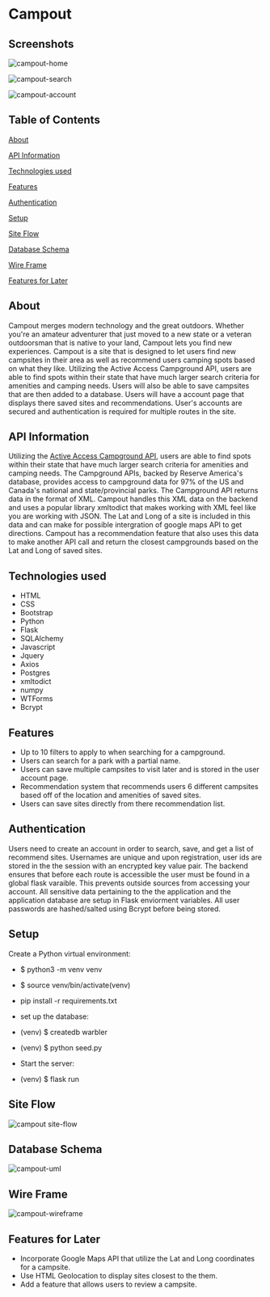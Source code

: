 
# Campout



## Screenshots

![campout-home](https://user-images.githubusercontent.com/28359915/183329373-b918da50-08a1-4529-82f4-83e33f57e456.png)

![campout-search](https://user-images.githubusercontent.com/28359915/183329510-2e0cedc3-2d7e-4787-86f7-cc13bd5ad533.png)

![campout-account](https://user-images.githubusercontent.com/28359915/183329640-22228909-3e04-4a81-b762-1bb47c2dedc3.png)


## Table of Contents

  
  [About](#about)
  
  [API Information](#api-information)
  
  [Technologies used](#technologies-used)
  
  [Features](#features)
  
  [Authentication](#authentication)
  
  [Setup](#setup)
  
  [Site Flow](#site-flow)
  
  [Database Schema](#database-schema)
  
  [Wire Frame](#wire-frame)
  
  [Features for Later](#features-for-later)
  



## About
  Campout merges modern technology and the great outdoors. Whether you're an amateur adventurer that just moved to a new state or a veteran outdoorsman that is native to your land, Campout lets you find new experiences. Campout is a site that is designed to let users find new campsites in their area as well as recommend users camping spots based on what they like. Utilizing the Active Access Campground API, users are able to find spots within their state that have much larger search criteria for amenities and camping needs. Users will also be able to save campsites that are then added to a database. Users will have a account page that displays there saved sites and recommendations. User's accounts are secured and authentication is required for multiple routes in the site. 



## API Information
  Utilizing the [Active Access Campground API](https://developer.active.com/docs/read/Campground_APIs), users are able to find spots within their state that have much larger search criteria for amenities and camping needs. The Campground APIs, backed by Reserve America's database, provides access to campground data for 97% of the US and Canada's national and state/provincial parks. The Campground API returns data in the format of XML. Campout handles this XML data on the backend and uses a popular library xmltodict that makes working with XML feel like you are working with JSON. The Lat and Long of a site is included in this data and can make for possible intergration of google maps API to get directions. Campout has a recommendation feature that also uses this data to make another API call and return the closest campgrounds based on the Lat and Long of saved sites.

## Technologies used
 * HTML
 * CSS
 * Bootstrap
 * Python
 * Flask
 * SQLAlchemy
 * Javascript
 * Jquery
 * Axios
 * Postgres
 * xmltodict
 * numpy
 * WTForms 
 * Bcrypt
 
## Features
 * Up to 10 filters to apply to when searching for a campground.
 * Users can search for a park with a partial name.
 * Users can save multiple campsites to visit later and is stored in the user account page.
 * Recommendation system that recommends users 6 different campsites based off of the location and amenities of saved sites.
 * Users can save sites directly from there recommendation list.
 
## Authentication
  Users need to create an account in order to search, save, and get a list of recommend sites. Usernames are unique and upon registration, user ids are stored in the the session with an encrypted key value pair. The backend ensures that before each route is accessible the user must be found in a global flask varaible. This prevents outside sources from accessing your account. All sensitive data pertaining to the the application and the application database are setup in Flask enviorment variables. All user passwords are hashed/salted using Bcrypt before being stored.

## Setup
  Create a Python virtual environment:
* $ python3 -m venv venv

* $ source venv/bin/activate(venv)

* pip install -r requirements.txt

* set up the database:

* (venv) $ createdb warbler

* (venv) $ python seed.py

* Start the server:

* (venv) $ flask run
 
 
## Site Flow

![campout site-flow](https://user-images.githubusercontent.com/28359915/183321446-7621e9c2-7f12-4ecf-8e2a-960e130ffbac.png)

## Database Schema

![campout-uml](https://user-images.githubusercontent.com/28359915/183321422-c9b3e745-78f6-44d9-8e53-9640ead50608.png)

## Wire Frame

![campout-wireframe](https://user-images.githubusercontent.com/28359915/178855729-91cd11a0-de67-4792-a7db-9ca184eb4162.png)

## Features for Later
 * Incorporate Google Maps API that utilize the Lat and Long coordinates for a campsite.
 * Use HTML Geolocation to display sites closest to the them.
 * Add a feature that allows users to review a campsite.
